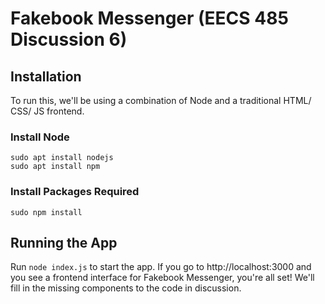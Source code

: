 # Fakebook Messenger (EECS 485 Discussion 6)

## Installation

To run this, we'll be using a combination of Node and a traditional HTML/ CSS/ JS frontend.

### Install Node
```
sudo apt install nodejs
sudo apt install npm
```

### Install Packages Required
```
sudo npm install
```

## Running the App
Run `node index.js` to start the app. If you go to http://localhost:3000 and you see a frontend interface for Fakebook Messenger, you're all set! We'll fill in the missing components to the code in discussion.
